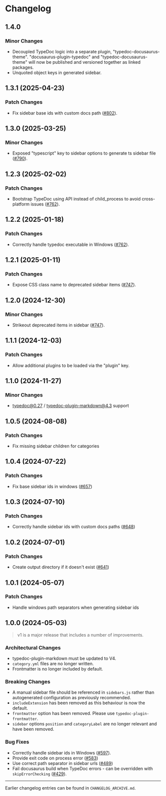 # Changelog

## 1.4.0

### Minor Changes

- Decoupled TypeDoc logic into a separate plugin, "typedoc-docusaurus-theme". "docusaurus-plugin-typedoc" and "typedoc-docusaurus-theme" will now be published and versioned together as linked packages.
- Unquoted object keys in generated sidebar.

## 1.3.1 (2025-04-23)

### Patch Changes

- Fix sidebar base ids with custom docs path ([#802](https://github.com/typedoc2md/typedoc-plugin-markdown/issues/802)).

## 1.3.0 (2025-03-25)

### Minor Changes

- Exposed "typescript" key to sidebar options to generate ts sidebar file ([#790](https://github.com/typedoc2md/typedoc-plugin-markdown/issues/790)).

## 1.2.3 (2025-02-02)

### Patch Changes

- Bootstrap TypeDoc using API instead of child_process to avoid cross-platform issues ([#762](https://github.com/typedoc2md/typedoc-plugin-markdown/issues/762)).

## 1.2.2 (2025-01-18)

### Patch Changes

- Correctly handle typedoc executable in Windows ([#762](https://github.com/typedoc2md/typedoc-plugin-markdown/issues/762)).

## 1.2.1 (2025-01-11)

### Patch Changes

- Expose CSS class name to deprecated sidebar items ([#747](https://github.com/typedoc2md/typedoc-plugin-markdown/issues/747)).

## 1.2.0 (2024-12-30)

### Minor Changes

- Strikeout deprecated items in sidebar ([#747](https://github.com/typedoc2md/typedoc-plugin-markdown/issues/747)).

## 1.1.1 (2024-12-03)

### Patch Changes

- Allow additional plugins to be loaded via the "plugin" key.

## 1.1.0 (2024-11-27)

### Minor Changes

- typedoc@0.27 / typedoc-plugin-markdown@4.3 support

## 1.0.5 (2024-08-08)

### Patch Changes

- Fix missing sidebar children for categories

## 1.0.4 (2024-07-22)

### Patch Changes

- Fix base sidebar ids in windows ([#657](https://github.com/typedoc2md/typedoc-plugin-markdown/issues/657))

## 1.0.3 (2024-07-10)

### Patch Changes

- Correctly handle sidebar ids with custom docs paths ([#648](https://github.com/typedoc2md/typedoc-plugin-markdown/issues/648))

## 1.0.2 (2024-07-01)

### Patch Changes

- Create output directory if it doesn't exist ([#641](https://github.com/typedoc2md/typedoc-plugin-markdown/issues/641))

## 1.0.1 (2024-05-07)

### Patch Changes

- Handle windows path separators when generating sidebar ids

## 1.0.0 (2024-05-03)

> v1 is a major release that includes a number of improvements.

### Architectural Changes

- typedoc-plugin-markdown must be updated to V4.
- `category.yml` files are no longer written.
- Frontmatter is no longer included by default.

### Breaking Changes

- A manual sidebar file should be referenced in `sidebars.js` rather than autogenerated configuration as previously recommended.
- `includeExtension` has been removed as this behaviour is now the default.
- `frontmatter` option has been removed. Please use `typedoc-plugin-frontmatter`.
- `sidebar` options `position` and `categoryLabel` are no longer relevant and have been removed.

### Bug Fixes

- Correctly handle sidebar ids in Windows ([#597](https://github.com/typedoc2md/typedoc-plugin-markdown/issues/597)).
- Provide exit code on process error ([#583](https://github.com/typedoc2md/typedoc-plugin-markdown/issues/583))
- Use correct path separator in sidebar urls ([#489](https://github.com/typedoc2md/typedoc-plugin-markdown/issues/489))
- Fail docusaurus build when TypeDoc errors - can be overridden with `skipErrorChecking` ([#429](https://github.com/typedoc2md/typedoc-plugin-markdown/issues/429)).

---

Earlier changelog entries can be found in `CHANGELOG_ARCHIVE.md`.

